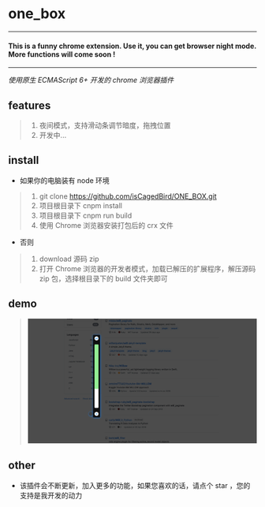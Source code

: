 # one_box

---
#### This is a funny chrome extension. Use it, you can get browser night mode. More functions will come soon !
---

*使用原生 ECMAScript 6+ 开发的 chrome 浏览器插件*

## features

>1. 夜间模式，支持滑动条调节暗度，拖拽位置
>2. 开发中...

## install

- 如果你的电脑装有 node 环境
>1. git clone https://github.com/isCagedBird/ONE_BOX.git
>2. 项目根目录下 cnpm install
>3. 项目根目录下 cnpm run build
>4. 使用 Chrome 浏览器安装打包后的 crx 文件
- 否则
>1. download 源码 zip
>2. 打开 Chrome 浏览器的开发者模式，加载已解压的扩展程序，解压源码 zip 包，选择根目录下的 build 文件夹即可

## demo

>![avatar](./demo/demo.png)

## other

- 该插件会不断更新，加入更多的功能，如果您喜欢的话，请点个 star ，您的支持是我开发的动力